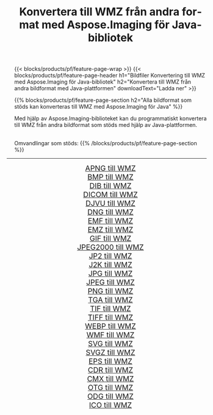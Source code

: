 ﻿---
title: Konvertera till WMZ från andra format med Aspose.Imaging för Java-bibliotek 
weight: 3920
url: /sv/java/conversion/to/wmz/ 
lang: sv
langdirlevel: 2
locales: zh-hans,ja,it,ru,de,es,fr,nl,id,lt,pl,pt,vi,tr,ko,zh-hant,ar,hi,th,sv,cs,uk,he
description: Med Aspose.Imaging kan du konvertera till WMZ från andra format med Java
---

{{< blocks/products/pf/feature-page-wrap >}}
{{< blocks/products/pf/feature-page-header h1="Bildfiler Konvertering till WMZ med Aspose.Imaging för Java-bibliotek" h2="Konvertera till WMZ från andra bildformat med Java-plattformen" downloadText="Ladda ner" >}}


{{% blocks/products/pf/feature-page-section  h2="Alla bildformat som stöds kan konverteras till WMZ med Aspose.Imaging för Java" %}}
<p align=justify>Med hjälp av Aspose.Imaging-biblioteket kan du programmatiskt konvertera till WMZ från andra bildformat som stöds med hjälp av Java-plattformen.</p>
<br/>
Omvandlingar som stöds:
{{% /blocks/products/pf/feature-page-section %}}
<div class="container-fluid productfamilypage bg-gray">
    <div class="convertypes bg-gray agp-content section">
        <div class="container">
		<hr style="margin-left:-20px;"/>
		<div class="row other-converters" style="gap: 10px;font-size: 19px;text-align:center;">
		    <div class='col-md-2 other-converter remove-lp remove-rp'><a href="/imaging/sv/java/conversion/apng-to-wmz/" style="padding:15px;">APNG till WMZ</a></div>
<div class='col-md-2 other-converter remove-lp remove-rp'><a href="/imaging/sv/java/conversion/bmp-to-wmz/" style="padding:15px;">BMP till WMZ</a></div>
<div class='col-md-2 other-converter remove-lp remove-rp'><a href="/imaging/sv/java/conversion/dib-to-wmz/" style="padding:15px;">DIB till WMZ</a></div>
<div class='col-md-2 other-converter remove-lp remove-rp'><a href="/imaging/sv/java/conversion/dicom-to-wmz/" style="padding:15px;">DICOM till WMZ</a></div>
<div class='col-md-2 other-converter remove-lp remove-rp'><a href="/imaging/sv/java/conversion/djvu-to-wmz/" style="padding:15px;">DJVU till WMZ</a></div>
<div class='col-md-2 other-converter remove-lp remove-rp'><a href="/imaging/sv/java/conversion/dng-to-wmz/" style="padding:15px;">DNG till WMZ</a></div>
<div class='col-md-2 other-converter remove-lp remove-rp'><a href="/imaging/sv/java/conversion/emf-to-wmz/" style="padding:15px;">EMF till WMZ</a></div>
<div class='col-md-2 other-converter remove-lp remove-rp'><a href="/imaging/sv/java/conversion/emz-to-wmz/" style="padding:15px;">EMZ till WMZ</a></div>
<div class='col-md-2 other-converter remove-lp remove-rp'><a href="/imaging/sv/java/conversion/gif-to-wmz/" style="padding:15px;">GIF till WMZ</a></div>
<div class='col-md-2 other-converter remove-lp remove-rp'><a href="/imaging/sv/java/conversion/jpeg2000-to-wmz/" style="padding:15px;">JPEG2000 till WMZ</a></div>
<div class='col-md-2 other-converter remove-lp remove-rp'><a href="/imaging/sv/java/conversion/jp2-to-wmz/" style="padding:15px;">JP2 till WMZ</a></div>
<div class='col-md-2 other-converter remove-lp remove-rp'><a href="/imaging/sv/java/conversion/j2k-to-wmz/" style="padding:15px;">J2K till WMZ</a></div>
<div class='col-md-2 other-converter remove-lp remove-rp'><a href="/imaging/sv/java/conversion/jpg-to-wmz/" style="padding:15px;">JPG till WMZ</a></div>
<div class='col-md-2 other-converter remove-lp remove-rp'><a href="/imaging/sv/java/conversion/jpeg-to-wmz/" style="padding:15px;">JPEG till WMZ</a></div>
<div class='col-md-2 other-converter remove-lp remove-rp'><a href="/imaging/sv/java/conversion/png-to-wmz/" style="padding:15px;">PNG till WMZ</a></div>
<div class='col-md-2 other-converter remove-lp remove-rp'><a href="/imaging/sv/java/conversion/tga-to-wmz/" style="padding:15px;">TGA till WMZ</a></div>
<div class='col-md-2 other-converter remove-lp remove-rp'><a href="/imaging/sv/java/conversion/tif-to-wmz/" style="padding:15px;">TIF till WMZ</a></div>
<div class='col-md-2 other-converter remove-lp remove-rp'><a href="/imaging/sv/java/conversion/tiff-to-wmz/" style="padding:15px;">TIFF till WMZ</a></div>
<div class='col-md-2 other-converter remove-lp remove-rp'><a href="/imaging/sv/java/conversion/webp-to-wmz/" style="padding:15px;">WEBP till WMZ</a></div>
<div class='col-md-2 other-converter remove-lp remove-rp'><a href="/imaging/sv/java/conversion/wmf-to-wmz/" style="padding:15px;">WMF till WMZ</a></div>
<div class='col-md-2 other-converter remove-lp remove-rp'><a href="/imaging/sv/java/conversion/svg-to-wmz/" style="padding:15px;">SVG till WMZ</a></div>
<div class='col-md-2 other-converter remove-lp remove-rp'><a href="/imaging/sv/java/conversion/svgz-to-wmz/" style="padding:15px;">SVGZ till WMZ</a></div>
<div class='col-md-2 other-converter remove-lp remove-rp'><a href="/imaging/sv/java/conversion/eps-to-wmz/" style="padding:15px;">EPS till WMZ</a></div>
<div class='col-md-2 other-converter remove-lp remove-rp'><a href="/imaging/sv/java/conversion/cdr-to-wmz/" style="padding:15px;">CDR till WMZ</a></div>
<div class='col-md-2 other-converter remove-lp remove-rp'><a href="/imaging/sv/java/conversion/cmx-to-wmz/" style="padding:15px;">CMX till WMZ</a></div>
<div class='col-md-2 other-converter remove-lp remove-rp'><a href="/imaging/sv/java/conversion/otg-to-wmz/" style="padding:15px;">OTG till WMZ</a></div>
<div class='col-md-2 other-converter remove-lp remove-rp'><a href="/imaging/sv/java/conversion/odg-to-wmz/" style="padding:15px;">ODG till WMZ</a></div>
<div class='col-md-2 other-converter remove-lp remove-rp'><a href="/imaging/sv/java/conversion/ico-to-wmz/" style="padding:15px;">ICO till WMZ</a></div>
                </div>
        </div>
    </div>
</div>
<br/>

